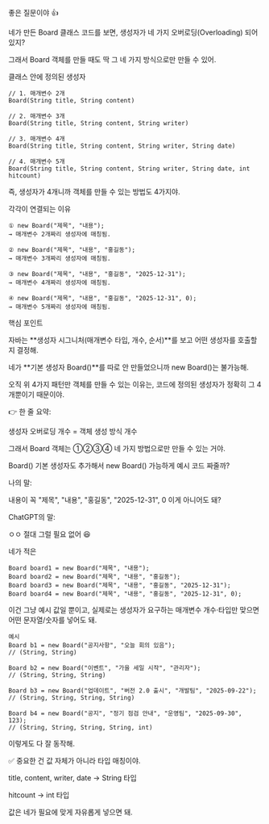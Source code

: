 좋은 질문이야 👍

네가 만든 Board 클래스 코드를 보면, 생성자가 네 가지 오버로딩(Overloading) 되어 있지?

그래서 Board 객체를 만들 때도 딱 그 네 가지 방식으로만 만들 수 있어.

클래스 안에 정의된 생성자
```
// 1. 매개변수 2개
Board(String title, String content)

// 2. 매개변수 3개
Board(String title, String content, String writer)

// 3. 매개변수 4개
Board(String title, String content, String writer, String date)

// 4. 매개변수 5개
Board(String title, String content, String writer, String date, int hitcount)
```

즉, 생성자가 4개니까 객체를 만들 수 있는 방법도 4가지야.

각각이 연결되는 이유
```
① new Board("제목", "내용");
→ 매개변수 2개짜리 생성자에 매칭됨.

② new Board("제목", "내용", "홍길동");
→ 매개변수 3개짜리 생성자에 매칭됨.

③ new Board("제목", "내용", "홍길동", "2025-12-31");
→ 매개변수 4개짜리 생성자에 매칭됨.

④ new Board("제목", "내용", "홍길동", "2025-12-31", 0);
→ 매개변수 5개짜리 생성자에 매칭됨.
```
핵심 포인트

자바는 **생성자 시그니처(매개변수 타입, 개수, 순서)**를 보고 어떤 생성자를 호출할지 결정해.

네가 **기본 생성자 Board()**를 따로 안 만들었으니까 new Board()는 불가능해.

오직 위 4가지 패턴만 객체를 만들 수 있는 이유는, 코드에 정의된 생성자가 정확히 그 4개뿐이기 때문이야.

👉 한 줄 요약:

생성자 오버로딩 개수 = 객체 생성 방식 개수

그래서 Board 객체는 ①②③④ 네 가지 방법으로만 만들 수 있는 거야.

Board() 기본 생성자도 추가해서 new Board() 가능하게 예시 코드 짜줄까?

나의 말:

내용이 꼭 "제목", "내용", "홍길동", "2025-12-31", 0 이게 아니어도 돼?

ChatGPT의 말:

ㅇㅇ 절대 그럴 필요 없어 😆

네가 적은
```
Board board1 = new Board("제목", "내용");
Board board2 = new Board("제목", "내용", "홍길동");
Board board3 = new Board("제목", "내용", "홍길동", "2025-12-31");
Board board4 = new Board("제목", "내용", "홍길동", "2025-12-31", 0);
```

이건 그냥 예시 값일 뿐이고, 실제로는 생성자가 요구하는 매개변수 개수·타입만 맞으면 어떤 문자열/숫자를 넣어도 돼.
```
예시
Board b1 = new Board("공지사항", "오늘 회의 있음");  
// (String, String)

Board b2 = new Board("이벤트", "가을 세일 시작", "관리자");  
// (String, String, String)

Board b3 = new Board("업데이트", "버전 2.0 출시", "개발팀", "2025-09-22");  
// (String, String, String, String)

Board b4 = new Board("공지", "정기 점검 안내", "운영팀", "2025-09-30", 123);  
// (String, String, String, String, int)
```

이렇게도 다 잘 동작해.

✅ 중요한 건 값 자체가 아니라 타입 매칭이야.

title, content, writer, date → String 타입

hitcount → int 타입

값은 네가 필요에 맞게 자유롭게 넣으면 돼.
